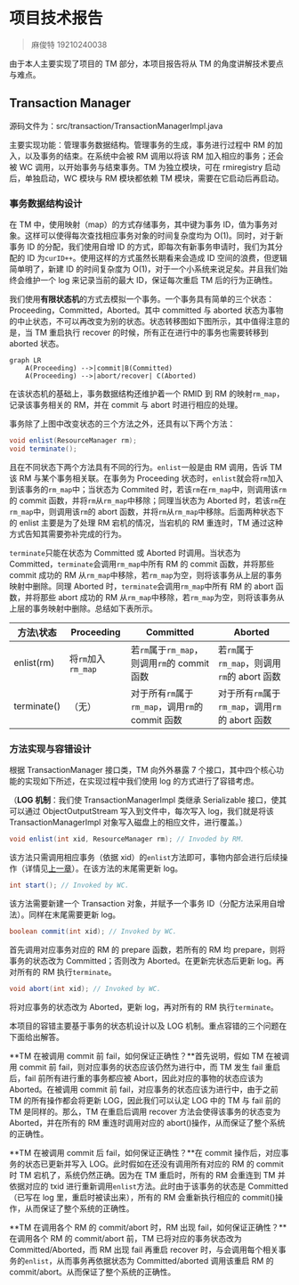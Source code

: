 # 项目技术报告

> 麻俊特 19210240038

由于本人主要实现了项目的 TM 部分，本项目报告将从 TM 的角度讲解技术要点与难点。

## Transaction Manager

源码文件为：src/transaction/TransactionManagerImpl.java

主要实现功能：管理事务数据结构。管理事务的生成，事务进行过程中 RM 的加入，以及事务的结束。在系统中会被 RM 调用以将该 RM 加入相应的事务；还会被 WC 调用，以开始事务与结束事务。TM 为独立模块，可在 rmiregistry 启动后，单独启动，WC 模块与 RM 模块都依赖 TM 模块，需要在它启动后再启动。

### 事务数据结构设计

在 TM 中，使用映射（map）的方式存储事务，其中键为事务 ID，值为事务对象。这样可以使得每次查找相应事务对象的时间复杂度均为 O(1)。同时，对于新事务 ID 的分配，我们使用自增 ID 的方式，即每次有新事务申请时，我们为其分配的 ID 为`curID++`。使用这样的方式虽然长期看来会造成 ID 空间的浪费，但逻辑简单明了，新建 ID 的时间复杂度为 O(1)，对于一个小系统来说足矣。并且我们始终会维护一个 log 来记录当前的最大 ID，保证每次重启 TM 后的行为正确性。

我们使用**有限状态机**的方式去模拟一个事务。一个事务具有简单的三个状态：Proceeding，Committed，Aborted。其中 committed 与 aborted 状态为事物的中止状态，不可以再改变为别的状态。状态转移图如下图所示，其中值得注意的是，当 TM 重启执行 recover 的时候，所有正在进行中的事务也需要转移到 aborted 状态。

```mermaid
graph LR
	A(Proceeding) -->|commit|B(Committed)
	A(Proceeding) -->|abort/recover| C(Aborted)
```

在该状态机的基础上，事务数据结构还维护着一个 RMID 到 RM 的映射`rm_map`，记录该事务相关的 RM，并在 commit 与 abort 时进行相应的处理。

事务除了上图中改变状态的三个方法之外，还具有以下两个方法：

```java
void enlist(ResourceManager rm);
void terminate();
```

且在不同状态下两个方法具有不同的行为。`enlist`一般是由 RM 调用，告诉 TM 该 RM 与某个事务相关联。在事务为 Proceeding 状态时，`enlist`就会将`rm`加入到该事务的`rm_map`中；当状态为 Commited 时，若该`rm`在`rm_map`中，则调用该`rm`的 commit 函数，并将`rm`从`rm_map`中移除；同理当状态为 Aborted 时，若该`rm`在`rm_map`中，则调用该`rm`的 abort 函数，并将`rm`从`rm_map`中移除。后面两种状态下的 enlist 主要是为了处理 RM 宕机的情况，当宕机的 RM 重连时，TM 通过这种方式告知其需要弥补完成的行为。

`terminate`只能在状态为 Committed 或 Aborted 时调用。当状态为 Committed，`terminate`会调用`rm_map`中所有 RM 的 commit 函数，并将那些 commit 成功的 RM 从`rm_map`中移除，若`rm_map`为空，则将该事务从上层的事务映射中删除。同理 Aborted 时，`terminate`会调用`rm_map`中所有 RM 的 abort 函数，并将那些 abort 成功的 RM 从`rm_map`中移除，若`rm_map`为空，则将该事务从上层的事务映射中删除。总结如下表所示。

| 方法\状态   | Proceeding         | Committed                                        | Aborted                                         |
| ----------- | ------------------ | ------------------------------------------------ | ----------------------------------------------- |
| enlist(rm)  | 将`rm`加入`rm_map` | 若`rm`属于`rm_map`，则调用`rm`的 commit 函数     | 若`rm`属于`rm_map`，则调用`rm`的 abort 函数     |
| terminate() | （无）             | 对于所有`rm`属于`rm_map`，调用`rm`的 commit 函数 | 对于所有`rm`属于`rm_map`，调用`rm`的 abort 函数 |

### 方法实现与容错设计

根据 TransactionManager 接口类，TM 向外外暴露 7 个接口，其中四个核心功能的实现如下所述，在实现过程中我们使用 log 的方式进行了容错考虑。

（**LOG 机制**：我们使 TransactionManagerImpl 类继承 Serializable 接口，使其可以通过 ObjectOutputStream 写入到文件中，每次写入 log，我们就是将该 TransactionManagerImpl 对象写入磁盘上的相应文件，进行覆盖。）

```java
void enlist(int xid, ResourceManager rm); // Invoded by RM.
```

该方法只需调用相应事务（依据 xid）的`enlist`方法即可，事物内部会进行后续操作（详情见[上一章](###事务数据结构设计)）。在该方法的末尾需更新 log。

```java
int start(); // Invoked by WC.
```

该方法需要新建一个 Transaction 对象，并赋予一个事务 ID（分配方法采用自增法）。同样在末尾需要更新 log。

```java
boolean commit(int xid); // Invoked by WC.
```

首先调用对应事务对应的 RM 的 prepare 函数，若所有的 RM 均 prepare，则将事务的状态改为 Committed；否则改为 Aborted。在更新完状态后更新 log。再对所有的 RM 执行`terminate`。

```java
void abort(int xid); // Invoked by WC.
```

将对应事务的状态改为 Aborted，更新 log，再对所有的 RM 执行`terminate`。

本项目的容错主要基于事务的状态机设计以及 LOG 机制。重点容错的三个问题在下面给出解答。

**TM 在被调用 commit 前 fail，如何保证正确性？**首先说明，假如 TM 在被调用 commit 前 fail，则对应事务的状态应该仍然为进行中，而 TM 发生 fail 重启后，fail 前所有进行重的事务都应被 Abort，因此对应的事物的状态应该为 Aborted。在被调用 commit 前 fail，对应事务的状态应该为进行中，由于之前 TM 的所有操作都会将更新 LOG，因此我们可以认定 LOG 中的 TM 与 fail 前的 TM 是同样的。那么，TM 在重启后调用 recover 方法会使得该事务的状态变为 Aborted，并在所有的 RM 重连时调用对应的 abort()操作，从而保证了整个系统的正确性。

**TM 在被调用 commit 后 fail，如何保证正确性？**在 commit 操作后，对应事务的状态已更新并写入 LOG。此时假如在还没有调用所有对应的 RM 的 commit 时 TM 宕机了，系统仍然正确。因为在 TM 重启时，所有的 RM 会重连到 TM 并依据对应的 txid 进行重新调用`enlist`方法。此时由于该事务的状态是 Committed（已写在 log 里，重启时被读出来），所有的 RM 会重新执行相应的 commit()操作，从而保证了整个系统的正确性。

**TM 在调用各个 RM 的 commit/abort 时，RM 出现 fail，如何保证正确性？**在调用各个 RM 的 commit/abort 前，TM 已将对应的事务状态改为 Committed/Aborted，而 RM 出现 fail 再重启 recover 时，与会调用每个相关事务的`enlist`，从而事务再依据状态为 Committed/aborted 调用该重启 RM 的 commit/abort。从而保证了整个系统的正确性。
